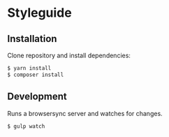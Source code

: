 # Styleguide

## Installation

Clone repository and install dependencies:

```sh
$ yarn install
$ composer install
```

## Development

Runs a browsersync server and watches for changes.

```sh
$ gulp watch
```